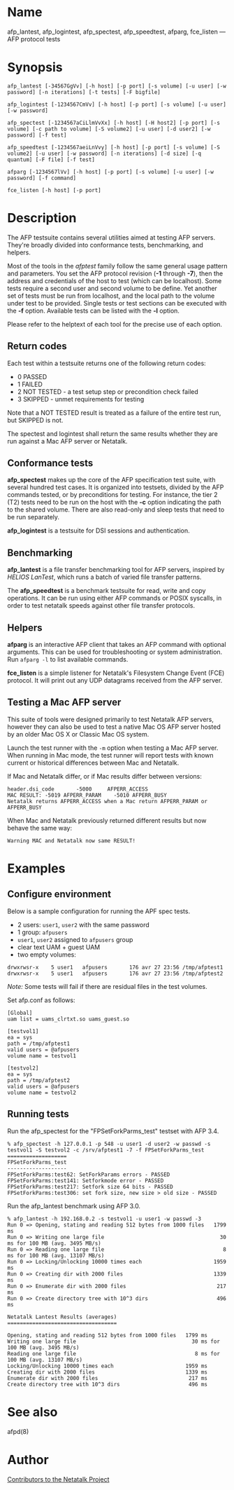 # Name

afp_lantest, afp_logintest, afp_spectest, afp_speedtest, afparg, fce_listen — AFP protocol tests

# Synopsis

`afp_lantest [-34567GgVv] [-h host] [-p port] [-s volume] [-u user] [-w password] [-n iterations] [-t tests] [-F bigfile]`

`afp_logintest [-1234567CmVv] [-h host] [-p port] [-s volume] [-u user] [-w password]`

`afp_spectest [-1234567aCiLlmVvXx] [-h host] [-H host2] [-p port] [-s volume] [-c path to volume] [-S volume2] [-u user] [-d user2] [-w password] [-f test]`

`afp_speedtest [-1234567aeiLnVvy] [-h host] [-p port] [-s volume] [-S volume2] [-u user] [-w password] [-n iterations] [-d size] [-q quantum] [-F file] [-f test]`

`afparg [-1234567lVv] [-h host] [-p port] [-s volume] [-u user] [-w password] [-f command]`

`fce_listen [-h host] [-p port]`

# Description

The AFP testsuite contains several utilities aimed at testing AFP servers.
They're broadly divided into conformance tests, benchmarking, and helpers.

Most of the tools in the *afptest* family follow the same general usage
pattern and parameters. You set the AFP protocol revision (**-1** through
**-7**), then the address and credentials of the host to test (which can
be localhost). Some tests require a second user and second volume to be
define. Yet another set of tests must be run from localhost, and the
local path to the volume under test to be provided. Single tests or test
sections can be executed with the **-f** option. Available tests can be
listed with the **-l** option.

Please refer to the helptext of each tool for the precise use of each
option.

## Return codes

Each test within a testsuite returns one of the following return codes:

- 0 PASSED
- 1 FAILED
- 2 NOT TESTED - a test setup step or precondition check failed
- 3 SKIPPED - unmet requirements for testing

Note that a NOT TESTED result is treated as a failure of the entire test run,
but SKIPPED is not.

The spectest and logintest shall return the same results whether they are run
against a Mac AFP server or Netatalk.

## Conformance tests

**afp_spectest** makes up the core of the AFP specification test suite,
with several hundred test cases. It is organized into testsets, divided by
the AFP commands tested, or by preconditions for testing. For instance, the
tier 2 (T2) tests need to be run on the host with the **-c** option
indicating the path to the shared volume. There are also read-only and
sleep tests that need to be run separately.

**afp_logintest** is a testsuite for DSI sessions and authentication.

## Benchmarking

**afp_lantest** is a file transfer benchmarking tool for AFP
servers, inspired by *HELIOS LanTest*, which runs a batch
of varied file transfer patterns.

The **afp_speedtest** is a benchmark testsuite for read, write and copy
operations. It can be run using either AFP commands or POSIX syscalls,
in order to test netatalk speeds against other file transfer protocols.

## Helpers

**afparg** is an interactive AFP client that takes an AFP command with
optional arguments. This can be used for troubleshooting or system
administration. Run `afparg -l` to list available commands.

**fce_listen** is a simple listener for Netatalk's Filesystem Change Event
(FCE) protocol. It will print out any UDP datagrams received from the AFP
server.

## Testing a Mac AFP server

This suite of tools were designed primarily to test Netatalk AFP servers,
however they can also be used to test a native Mac OS AFP server hosted
by an older Mac OS X or Classic Mac OS system.

Launch the test runner with the `-m` option when testing a Mac AFP server.
When running in Mac mode, the test runner will report tests with known current
or historical differences between Mac and Netatalk.

If Mac and Netatalk differ, or if Mac results differ between versions:

    header.dsi_code       -5000     AFPERR_ACCESS
    MAC RESULT: -5019 AFPERR_PARAM    -5010 AFPERR_BUSY
    Netatalk returns AFPERR_ACCESS when a Mac return AFPERR_PARAM or AFPERR_BUSY

When Mac and Netatalk previously returned different results
but now behave the same way:

    Warning MAC and Netatalk now same RESULT!

# Examples

## Configure environment

Below is a sample configuration for running the APF spec tests.

- 2 users: `user1`, `user2` with the same password
- 1 group: `afpusers`
- `user1`, `user2` assigned to `afpusers` group
- clear text UAM + guest UAM
- two empty volumes:

```
drwxrwsr-x    5 user1   afpusers       176 avr 27 23:56 /tmp/afptest1
drwxrwsr-x    5 user1   afpusers       176 avr 27 23:56 /tmp/afptest2
```

*Note:* Some tests will fail if there are residual files
in the test volumes.

Set afp.conf as follows:

    [Global]
    uam list = uams_clrtxt.so uams_guest.so

    [testvol1]
    ea = sys
    path = /tmp/afptest1
    valid users = @afpusers
    volume name = testvol1

    [testvol2]
    ea = sys
    path = /tmp/afptest2
    valid users = @afpusers
    volume name = testvol2

## Running tests

Run the afp_spectest for the "FPSetForkParms_test" testset with AFP 3.4.

    % afp_spectest -h 127.0.0.1 -p 548 -u user1 -d user2 -w passwd -s testvol1 -S testvol2 -c /srv/afptest1 -7 -f FPSetForkParms_test
    ===================
    FPSetForkParms_test
    -------------------
    FPSetForkParms:test62: SetForkParams errors - PASSED
    FPSetForkParms:test141: Setforkmode error - PASSED
    FPSetForkParms:test217: Setfork size 64 bits - PASSED
    FPSetForkParms:test306: set fork size, new size > old size - PASSED

Run the afp_lantest benchmark using AFP 3.0.

    % afp_lantest -h 192.168.0.2 -s testvol1 -u user1 -w passwd -3
    Run 0 => Opening, stating and reading 512 bytes from 1000 files   1799 ms
    Run 0 => Writing one large file                                     30 ms for 100 MB (avg. 3495 MB/s)
    Run 0 => Reading one large file                                      8 ms for 100 MB (avg. 13107 MB/s)
    Run 0 => Locking/Unlocking 10000 times each                       1959 ms
    Run 0 => Creating dir with 2000 files                             1339 ms
    Run 0 => Enumerate dir with 2000 files                             217 ms
    Run 0 => Create directory tree with 10^3 dirs                      496 ms

    Netatalk Lantest Results (averages)
    ===================================

    Opening, stating and reading 512 bytes from 1000 files   1799 ms
    Writing one large file                                     30 ms for 100 MB (avg. 3495 MB/s)
    Reading one large file                                      8 ms for 100 MB (avg. 13107 MB/s)
    Locking/Unlocking 10000 times each                       1959 ms
    Creating dir with 2000 files                             1339 ms
    Enumerate dir with 2000 files                             217 ms
    Create directory tree with 10^3 dirs                      496 ms

# See also

afpd(8)

# Author

[Contributors to the Netatalk Project](https://netatalk.io/contributors)
